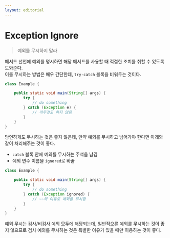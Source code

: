 ```yaml
---
layout: editorial
---
```


# Exception Ignore

> 예외를 무시하지 말라

메서드 선언에 예외를 명시하면 해당 메서드를 사용할 때 적절한 조치를 취할 수 있도록 도와준다.  
이를 무시하는 방법은 매우 간단한데, `try-catch` 블록을 비워두는 것이다.

```java
class Example {

    public static void main(String[] args) {
        try {
            // do something
        } catch (Exception e) {
            // 아무것도 하지 않음
        }
    }
}
```

당연하게도 무시하는 것은 좋지 않은데, 만약 예외를 무시하고 넘어가야 한다면 아래와 같이 처리해주는 것이 좋다.

- `catch` 블록 안에 예외를 무시하는 주석을 남김
- 예외 변수 이름을 `ignored`로 바꿈

```java
class Example {

    public static void main(String[] args) {
        try {
            // do something
        } catch (Exception ignored) {
            // ~~의 이유로 예외를 무시함
        }
    }
}
```

예외 무시는 검사/비검사 예외 모두에 해당되는데, 일반적으론 예외를 무시하는 것이 좋지 않으므로 검사 예외를 무시하는 것은 특별한 이유가 있을 때만 허용하는 것이 좋다.

